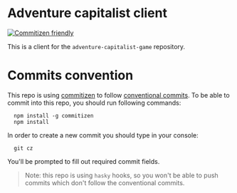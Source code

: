 # Adventure capitalist client

[![Commitizen friendly](https://img.shields.io/badge/commitizen-friendly-brightgreen.svg)](http://commitizen.github.io/cz-cli/)


This is a client for the `adventure-capitalist-game` repository.


# Commits convention
This repo is using [commitizen](https://github.com/commitizen/cz-cli) to follow [conventional commits](https://www.conventionalcommits.org/en/v1.0.0/). To be able to commit into this repo, you should run following commands:
```
  npm install -g commitizen
  npm install
```

In order to create a new commit you should type in your console:
```
  git cz
```

You'll be prompted to fill out required commit fields.

  > Note: this repo is using `hasky` hooks,
  so you won't be able to push commits which don't follow the conventional commits.
